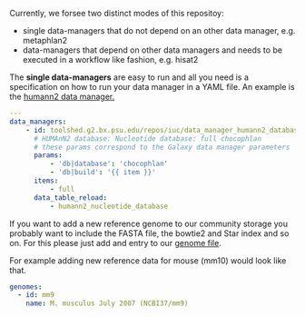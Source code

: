 Currently, we forsee two distinct modes of this repositoy:

  * single data-managers that do not depend on an other data manager, e.g. metaphlan2
  * data-managers that depend on other data managers and needs to be executed in a workflow like fashion, e.g. hisat2

The **single data-managers** are easy to run and all you need is a specification on how to run your data manager in a YAML file.
An example is the [humann2 data manager.](https://github.com/bgruening/idc/blob/master/data-managers/humann2_download/chocophlan_full.yaml)

```yaml
---
data_managers:
    - id: toolshed.g2.bx.psu.edu/repos/iuc/data_manager_humann2_database_downloader/data_manager_humann2_download/0.9.9
      # HUMAnN2 database: Nucleotide database: full chocophlan
      # these params correspond to the Galaxy data manager parameters
      params:
          - 'db|database': 'chocophlan'
          - 'db|build': '{{ item }}'
      items:
          - full
      data_table_reload:
          - humann2_nucleotide_database
```

If you want to add a new reference genome to our community storage you probably want to include the FASTA file, the bowtie2 and Star index and so on. For this please just add and entry to our [genome file](https://github.com/bgruening/idc/blob/master/idc-workflows/ngs_genomes.yaml).

For example adding new reference data for mouse (mm10) would look like that.

```yaml
genomes:
  - id: mm9
    name: M. musculus July 2007 (NCBI37/mm9)
```
